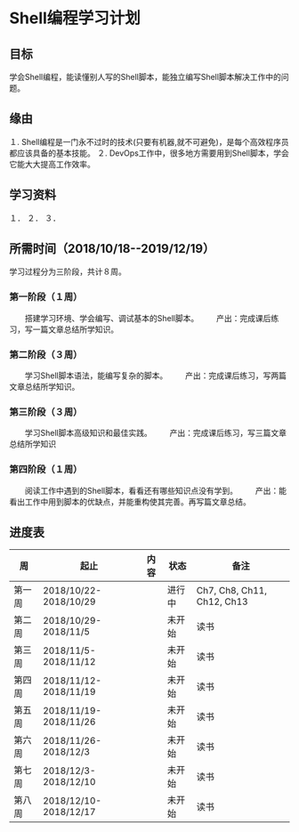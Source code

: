 # Shell编程学习计划

## 目标
学会Shell编程，能读懂别人写的Shell脚本，能独立编写Shell脚本解决工作中的问题。

## 缘由
１. Shell编程是一门永不过时的技术(只要有机器,就不可避免)，是每个高效程序员都应该具备的基本技能。
２. DevOps工作中，很多地方需要用到Shell脚本，学会它能大大提高工作效率。

## 学习资料
１．
２．
３．

## 所需时间（2018/10/18--2019/12/19）
学习过程分为三阶段，共计８周。

### 第一阶段（１周）
　　搭建学习环境、学会编写、调试基本的Shell脚本。
　　产出：完成课后练习，写一篇文章总结所学知识。
### 第二阶段（３周）
　　学习Shell脚本语法，能编写复杂的脚本。
　　产出：完成课后练习，写两篇文章总结所学知识。
### 第三阶段（３周）
　　学习Shell脚本高级知识和最佳实践。
　　产出：完成课后练习，写三篇文章总结所学知识
### 第四阶段（１周）
　　阅读工作中遇到的Shell脚本，看看还有哪些知识点没有学到。
　　产出：能看出工作中用到脚本的优缺点，并能重构使其完善。再写篇文章总结。
 
## 进度表
|周|起止|内容|状态|备注|
|-|-|-|-|-|
|第一周|2018/10/22-2018/10/29  | | 进行中| Ch7, Ch8, Ch11, Ch12, Ch13|
|第二周|2018/10/29-2018/11/5   || 未开始| 读书|
|第三周|2018/11/5-2018/11/12  |  | 未开始| 读书|
|第四周|2018/11/12-2018/11/19   |  | 未开始| 读书|
|第五周|2018/11/19-2018/11/26   | | 未开始| 读书|
|第六周|2018/11/26-2018/12/3   |  | 未开始| 读书|
|第七周|2018/12/3-2018/12/10  | | 未开始| 读书|
|第八周|2018/12/10-2018/12/17   |  | 未开始| 读书|
